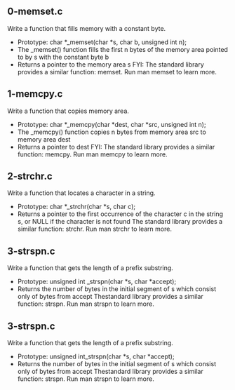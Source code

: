 
## 0-memset.c 
Write a function that fills memory with a constant byte.
- Prototype: char *_memset\(char *s, char b, unsigned int n\);
- The _memset\(\) function fills the first n bytes of the memory area pointed to by s with the constant byte b
- Returns a pointer to the memory area s
FYI: The standard library provides a similar function: memset. Run man memset to learn more.

## 1-memcpy.c
Write a function that copies memory area.
- Prototype: char *_memcpy\(char *dest, char *src, unsigned int n\);
- The _memcpy\(\) function copies n bytes from memory area src to memory area dest
- Returns a pointer to dest
FYI: The standard library provides a similar function: memcpy. Run man memcpy to learn more.

## 2-strchr.c 
Write a function that locates a character in a string.
- Prototype: char *_strchr\(char *s, char c\);
- Returns a pointer to the first occurrence of the character c in the string s, or NULL if the character is not found
The standard library provides a similar function: strchr. Run man strchr to learn more.

## 3-strspn.c 
Write a function that gets the length of a prefix substring.
- Prototype: unsigned int _strspn\(char *s, char *accept\);
- Returns the number of bytes in the initial segment of s which consist only of bytes from accept
Thestandard library provides a similar function: strspn. Run man strspn to learn more.

## 3-strspn.c 
Write a function that gets the length of a prefix substring.
- Prototype: unsigned int\_strspn\(char *s, char *accept\);
- Returns the number of bytes in the initial segment of s which consist only of bytes from accept
Thestandard library provides a similar function: strspn. Run man strspn to learn more.
